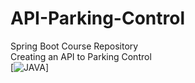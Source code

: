 # API-Parking-Control

Spring Boot Course Repository<br>
Creating an API to Parking Control<br>
[![JAVA]([https://exemplo.com/badge-tecnologia-x.svg](https://seeklogo.com/vector-logo/459104/java)https://seeklogo.com/vector-logo/459104/java)]
